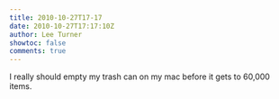 ```yaml
---
title: 2010-10-27T17-17
date: 2010-10-27T17:17:10Z
author: Lee Turner
showtoc: false
comments: true
---
```


I really should empty my trash can on my mac before it gets to 60,000 items.

